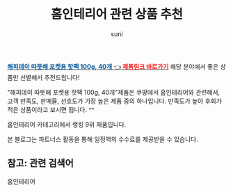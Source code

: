﻿---
layout: post
title:  "홈인테리어 관련 상품 추천" 
author: suni
categories: [ 선물 ]
tags: []
image: https://static.coupangcdn.com/image/retail/images/8367353324685603-041a6b5f-4a5b-4c3f-bbd7-84adb1f277d0.jpg 
description: "쿠팡에서 관련 상품으로 가장 고객 선호도가 높은 제품 중 하나입니다."
---
<a href="https://link.coupang.com/re/AFFSDP?lptag=AF5011742&pageKey=9556522&itemId=932345049&vendorItemId=5311391944&traceid=V0-113-0ecad088ad6221a1"><b><font color='#01579B'>해피데이 따뜻해 포켓용 핫팩 100g, 40개 </font></b>👈<b><font color='#f71919'> 제품링크 바로가기</font></b></a>
해당 분야에서 좋은 상품만 선별해서 추천드립니다!

"해피데이 따뜻해 포켓용 핫팩 100g, 40개"제품은 쿠팡에서 홈인테리어와 관련해서, 고객 만족도, 판매율, 선호도가 가장 높은 제품 중의 하나입니다.
만족도가 높아 후회가 적은 상품이라고 보시면 됩니다. ^^

홈인테리어 카테고리에서 랭킹  9위 제품입니다. 


본 블로그는 파트너스 활동을 통해 일정액의 수수료를 제공받을 수 있습니다.

## 참고: 관련 검색어    
홈인테리어